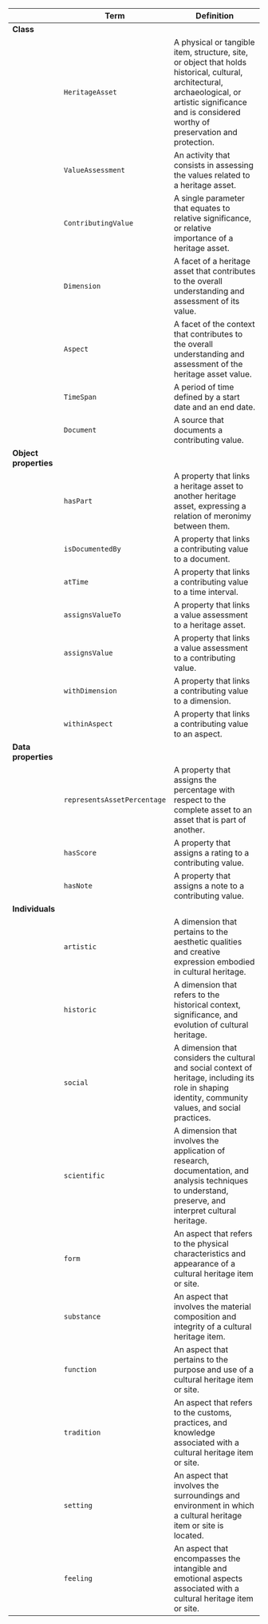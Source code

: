 |                       | **Term**                    | **Definition**                                                                                                                                                                                            |
|-----------------------|-----------------------------|-----------------------------------------------------------------------------------------------------------------------------------------------------------------------------------------------------------|
| **Class**             |                             |                                                                                                                                                                                                           |
|                       | `HeritageAsset`             | A physical or tangible item, structure, site, or object that holds historical, cultural, architectural, archaeological, or artistic significance and is considered worthy of preservation and protection. |
|                       | `ValueAssessment`           | An activity that consists in assessing the values related to a heritage asset.                                                                                                                            |
|                       | `ContributingValue`         | A single parameter that equates to relative significance, or relative importance of a heritage asset.                                                                                                     |
|                       | `Dimension`                 | A facet of a heritage asset that contributes to the overall understanding and assessment of its value.                                                                                                    |
|                       | `Aspect`                    | A facet of the context that contributes to the overall understanding and assessment of the heritage asset value.                                                                                          |
|                       | `TimeSpan`                  | A period of time defined by a start date and an end date.                                                                                                                                                 |
|                       | `Document`                  | A source that documents a contributing value.                                                                                                                                                             |
| **Object properties** |                             |                                                                                                                                                                                                           |
|                       | `hasPart`                   | A property that links a heritage asset to another heritage asset, expressing a relation of meronimy between them.                                                                                         |
|                       | `isDocumentedBy`            | A property that links a contributing value to a document.                                                                                                                                                 |
|                       | `atTime`                    | A property that links a contributing value to a time interval.                                                                                                                                            |
|                       | `assignsValueTo`            | A property that links a value assessment to a heritage asset.                                                                                                                                             |
|                       | `assignsValue`              | A property that links a value assessment to a contributing value.                                                                                                                                         |
|                       | `withDimension`             | A property that links a contributing value to a dimension.                                                                                                                                                |
|                       | `withinAspect`              | A property that links a contributing value to an aspect.                                                                                                                                                  |
| **Data properties**   |                             |                                                                                                                                                                                                           |
|                       | `representsAssetPercentage` | A property that assigns the percentage with respect to the complete asset to an asset that is part of another.                                                                                            |
|                       | `hasScore`                  | A property that assigns a rating to a contributing value.                                                                                                                                                 |
|                       | `hasNote`                   | A property that assigns a note to a contributing value.                                                                                                                                                   |
| **Individuals**       |                             |                                                                                                                                                                                                           |
|                       | `artistic`                  | A dimension that pertains to the aesthetic qualities and creative expression embodied in cultural heritage.                                                                                               |
|                       | `historic`                  | A dimension that refers to the historical context, significance, and evolution of cultural heritage.                                                                                                      |
|                       | `social`                    | A dimension that considers the cultural and social context of heritage, including its role in shaping identity, community values, and social practices.                                                   |
|                       | `scientific`                | A dimension that involves the application of research, documentation, and analysis techniques to understand, preserve, and interpret cultural heritage.                                                   |
|                       | `form`                      | An aspect that refers to the physical characteristics and appearance of a cultural heritage item or site.                                                                                                 |
|                       | `substance`                 | An aspect that involves the material composition and integrity of a cultural heritage item.                                                                                                               |
|                       | `function`                  | An aspect that pertains to the purpose and use of a cultural heritage item or site.                                                                                                                       |
|                       | `tradition`                 | An aspect that refers to the customs, practices, and knowledge associated with a cultural heritage item or site.                                                                                          |
|                       | `setting`                   | An aspect that involves the surroundings and environment in which a cultural heritage item or site is located.                                                                                            |
|                       | `feeling`                   | An aspect that encompasses the intangible and emotional aspects associated with a cultural heritage item or site.                                                                                         |